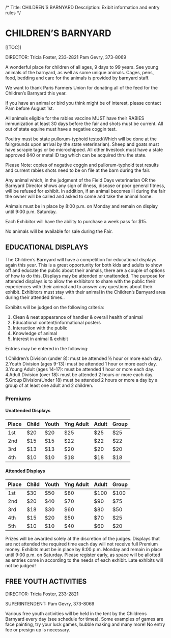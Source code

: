/*
Title: CHILDREN’S BARNYARD
Description: Exibit information and entry rules
*/


# CHILDREN’S BARNYARD

[[TOC]]

DIRECTOR: Tricia Foster, 233-2821
Pam Gevry, 373-8069


A wonderful place for children of all ages, 9 days to 99 years. See young animals of the
barnyard, as well as some unique animals. Cages, pens, food, bedding and care for the animals
is provided by barnyard staff.


We want to thank Paris Farmers Union for donating all of the feed for the Children’s Barnyard
this year.

If you have an animal or bird you think might be of interest, please contact Pam before
August 1st.

All animals eligible for the rabies vaccine MUST have their RABIES immunization at least 30 days
before the fair and shots must be current. All out of state equine must have a
negative coggin test. 

Poultry must be state pullorum-typhoid tested(Which will be done at the
fairgrounds upon arrival by the state veterinarian). Sheep and goats must have scrapie tags or
be microchipped.  All other livestock must have a state approved 840 or metal ID tag which can
be acquired thru the state.  

Please Note: copies of negative coggin and pullorum-typhoid test results and current rabies
shots need to be on file at the barn during the fair.

Any animal which, in the judgment of the Field Days veterinarian OR the Barnyard Director
shows any sign of illness, disease or poor general fitness, will be refused for exhibit. In addition,
if an animal becomes ill during the fair the owner will be called and asked to come and take
the animal home.

Animals must be in place by 8:00 p.m. on Monday and remain on display until 9:00 p.m. Saturday.

Each Exhibitor will have the ability to purchase a week pass for $15.

No animals will be available for sale during the Fair.

## EDUCATIONAL DISPLAYS

The Children’s Barnyard will have a competition for educational displays again this year.
This is a great opportunity for both kids and adults to show off and educate the public about
their animals, there are a couple of options of how to do this. Displays may be attended or
unattended. The purpose for attended displays is to allow the exhibitors to share with the public
their experiences with their animal and to answer any questions about their exhibit. Exhibitors
must stay with their animal in the Children’s Barnyard area during their attended times..

Exhibits will be judged on the following criteria:

1. Clean & neat appearance of handler & overall health of animal
2. Educational content/informational posters
3. Interaction with the public
4. Knowledge of animal
5. Interest in animal & exhibit

Entries may be entered in the following:

1.Children’s Division (under 8): must be attended ½ hour or more each day.
2.Youth Division (ages 9-13): must be attended 1 hour or more each day.
3.Young Adult (ages 14-17): must be attended 1 hour or more each day.
4.Adult Division (over 18): must be attended 2 hours or more each day.
5.Group Division(Under 18) must be attended 2 hours or more a day by a group of at least
one adult and 2 children.


### Premiums

#### Unattended Displays

| Place | Child | Youth | Yng Adult | Adult | Group |
| ----- | ----- | ----- | --------- | ----- | ----- |
| 1st   | $20   | $20   | $25       | $25   | $25 |
| 2nd   | $15   | $15   | $22       | $22   | $22 |
| 3rd   | $13   | $13   | $20       | $20   | $20 |
| 4th   | $10   | $10   | $18       | $18   | $18 |

#### Attended Displays

| Place | Child | Youth | Yng Adult | Adult | Group |
| ----- | ----- | ----- | --------- | ----- | ----- |
| 1st   | $30   | $50   | $80       | $100   | $100 |
| 2nd   | $20   | $40   | $70       | $90   | $75 |
| 3rd   | $18   | $30   | $60       | $80   | $50 |
| 4th   | $15   | $20   | $50       | $70   | $25 |
| 5th   | $10   | $10   | $40       | $60   | $20 |

Prizes will be awarded solely at the discretion of the judges. Displays that are not attended
the required time each day will not receive full Premium money. Exhibits must be in place by
8:00 p.m. Monday and remain in place until 9:00 p.m. on Saturday. Please register early, as
space will be allotted as entries come in according to the needs of each exhibit. Late exhibits
will not be judged!


## FREE YOUTH ACTIVITIES
DIRECTOR: Tricia Foster, 233-2821

SUPERINTENDENT: Pam Gevry, 373-8069

Various free youth activities will be held in the tent by the Childrens Barnyard every day (see schedule for times). Some examples of games are face painting, try your luck games, bubble making
and many more! No entry fee or presign up is necessary.